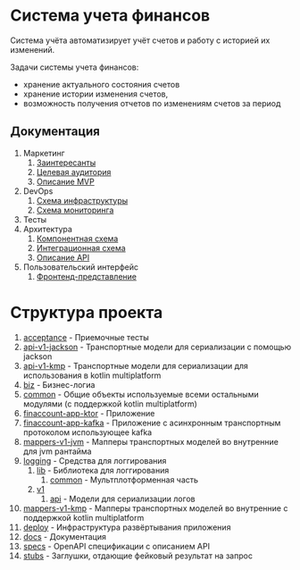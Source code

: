 # Система учета финансов

Система учёта автоматизирует учёт счетов и работу с историей их изменений.

Задачи системы учета финансов:

- хранение актуального состояния счетов
- хранение истории изменения счетов,
- возможность получения отчетов по изменениям счетов за период

## Документация

1. Маркетинг
    1. [Заинтересанты](./docs/marketing/stakeholders.md)
    2. [Целевая аудитория](./docs/marketing/target-audience.md)
    3. [Описание MVP](./docs/marketing/mvp.md)
2. DevOps
    1. [Схема инфраструктуры](./docs/devops/infrastruture.md)
    2. [Схема мониторинга](./docs/devops/monitoring.md)
3. Тесты
4. Архитектура
    1. [Компонентная схема](./docs/architecture/architecture.md)
    2. [Интеграционная схема](./docs/architecture/integration.md)
    3. [Описание API](./docs/architecture/api.md)
5. Пользовательский интерфейс
    1. [Фронтенд-представление](./docs/UI/frontend.md)

# Структура проекта

1. [acceptance](acceptance) - Приемочные тесты
2. [api-v1-jackson](api-v1-jackson) - Транспортные модели для сериализации с
   помощью jackson
3. [api-v1-kmp](api-v1-kmp) - Транспортные модели для сериализации для
   использования в kotlin multiplatform
4. [biz](biz) - Бизнес-логиа
5. [common](common) - Общие объекты используемые всеми остальными модулями (с
   поддержкой kotlin multiplatform)
6. [finaccount-app-ktor](finaccount-app-ktor) - Приложение
7. [finaccount-app-kafka](finaccount-app-kafka) - Приложение с асинхронным
   транспортным протоколом использующее kafka
8. [mappers-v1-jvm](mappers-v1-jvm) - Мапперы транспортных моделей во
   внутренние для jvm рантайма
9. [logging](loggging) - Средства для логгирования
    1. [lib](logging/lib) - Библиотека для логгирования
        1. [common](logging/lib/common) - Мультплотформенная часть
    2. [v1](logging/v1)
        1. [api](logging/v1/api) - Модели для сериализации логов
10. [mappers-v1-kmp](mappers-v1-kmp) - Мапперы транспортных моделей во
    внутренние с поддержкой kotlin multiplatform
11. [deploy](deploy) - Инфраструктура развёртывания приложения
12. [docs](docs) - Документация
13. [specs](specs) - OpenAPI спецификации с описанием API
14. [stubs](stubs) - Заглушки, отдающие фейковый результат на запрос
